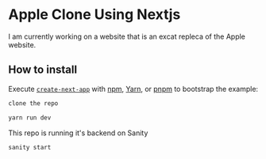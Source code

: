 # Apple Clone Using Nextjs

I am currently working on a website that is an excat repleca of the Apple website.


## How to install

Execute [`create-next-app`](https://github.com/vercel/next.js/tree/canary/packages/create-next-app) with [npm](https://docs.npmjs.com/cli/init), [Yarn](https://yarnpkg.com/lang/en/docs/cli/create/), or [pnpm](https://pnpm.io) to bootstrap the example:

```bash
clone the repo
```

```bash
yarn run dev
```

This repo is running it's backend on Sanity

```bash
sanity start
```
